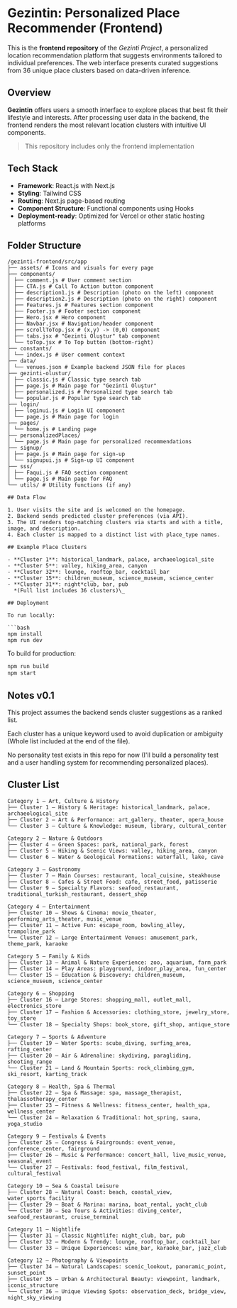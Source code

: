 # Gezintin: Personalized Place Recommender (Frontend)

This is the **frontend repository** of the _Gezinti Project_, a personalized location recommendation platform that suggests environments tailored to individual preferences. The web interface presents curated suggestions from 36 unique place clusters based on data-driven inference.

## Overview

**Gezintin** offers users a smooth interface to explore places that best fit their lifestyle and interests. After processing user data in the backend, the frontend renders the most relevant location clusters with intuitive UI components.

> This repository includes only the frontend implementation

## Tech Stack

- **Framework**: React.js with Next.js
- **Styling**: Tailwind CSS
- **Routing**: Next.js page-based routing
- **Component Structure**: Functional components using Hooks
- **Deployment-ready**: Optimized for Vercel or other static hosting platforms

## Folder Structure

````plaintext
/gezinti-frontend/src/app
├── assets/ # Icons and visuals for every page
├── components/
│ ├── comment.js # User comment section
│ ├── CTA.js # Call To Action button component
│ ├── description1.js # Description (photo on the left) component
│ ├── description2.js # Description (photo on the right) component
│ ├── Features.js # Features section component
│ ├── Footer.js # Footer section component
│ ├── Hero.jsx # Hero component
│ ├── Navbar.jsx # Navigation/header component
│ ├── scrollToTop.jsx # (x,y) -> (0,0) component
│ ├── tabs.jsx # "Gezinti Oluştur" tab component
│ └── toTop.jsx # To Top button (bottom-right)
├── constants/
│ └── index.js # User comment context
├── data/
│ └── venues.json # Example backend JSON file for places
├── gezinti-olustur/
│ ├── classic.js # Classic type search tab
│ ├── page.js # Main page for "Gezinti Oluştur"
│ ├── personalized.js # Personalized type search tab
│ └── popular.js # Popular type search tab
├── login/
│ ├── loginui.js # Login UI component
│ └── page.js # Main page for login
├── pages/
│ └── home.js # Landing page
├── personalizedPlaces/
│ └── page.js # Main page for personalized recommendations
├── signup/
│ ├── page.js # Main page for sign-up
│ └── signupui.js # Sign-up UI component
├── sss/
│ ├── Faqui.js # FAQ section component
│ └── page.js # Main page for FAQ
└── utils/ # Utility functions (if any)

## Data Flow

1. User visits the site and is welcomed on the homepage.
2. Backend sends predicted cluster preferences (via API).
3. The UI renders top-matching clusters via starts and with a title, image, and description.
4. Each cluster is mapped to a distinct list with place_type names.

## Example Place Clusters

- **Cluster 1**: historical_landmark, palace, archaeological_site
- **Cluster 5**: valley, hiking_area, canyon
- **Cluster 32**: lounge, rooftop_bar, cocktail_bar
- **Cluster 15**: children_museum, science_museum, science_center
- **Cluster 31**: night*club, bar, pub
  *(Full list includes 36 clusters)\_

## Deployment

To run locally:

```bash
npm install
npm run dev
````

To build for production:

```bash
npm run build
npm start
```

## Notes v0.1

This project assumes the backend sends cluster suggestions as a ranked list.

Each cluster has a unique keyword used to avoid duplication or ambiguity (Whole list included at the end of the file).

No personality test exists in this repo for now (I'll build a personality test and a user handling system for recommending personalized places).

## Cluster List

```plaintext
Category 1 – Art, Culture & History
├── Cluster 1 – History & Heritage: historical_landmark, palace, archaeological_site
├── Cluster 2 – Art & Performance: art_gallery, theater, opera_house
└── Cluster 3 – Culture & Knowledge: museum, library, cultural_center

Category 2 – Nature & Outdoors
├── Cluster 4 – Green Spaces: park, national_park, forest
├── Cluster 5 – Hiking & Scenic Views: valley, hiking_area, canyon
└── Cluster 6 – Water & Geological Formations: waterfall, lake, cave

Category 3 – Gastronomy
├── Cluster 7 – Main Courses: restaurant, local_cuisine, steakhouse
├── Cluster 8 – Cafes & Street Food: cafe, street_food, patisserie
└── Cluster 9 – Specialty Flavors: seafood_restaurant, traditional_turkish_restaurant, dessert_shop

Category 4 – Entertainment
├── Cluster 10 – Shows & Cinema: movie_theater, performing_arts_theater, music_venue
├── Cluster 11 – Active Fun: escape_room, bowling_alley, trampoline_park
└── Cluster 12 – Large Entertainment Venues: amusement_park, theme_park, karaoke

Category 5 – Family & Kids
├── Cluster 13 – Animal & Nature Experience: zoo, aquarium, farm_park
├── Cluster 14 – Play Areas: playground, indoor_play_area, fun_center
└── Cluster 15 – Education & Discovery: children_museum, science_museum, science_center

Category 6 – Shopping
├── Cluster 16 – Large Stores: shopping_mall, outlet_mall, electronics_store
├── Cluster 17 – Fashion & Accessories: clothing_store, jewelry_store, toy_store
└── Cluster 18 – Specialty Shops: book_store, gift_shop, antique_store

Category 7 – Sports & Adventure
├── Cluster 19 – Water Sports: scuba_diving, surfing_area, rafting_center
├── Cluster 20 – Air & Adrenaline: skydiving, paragliding, shooting_range
└── Cluster 21 – Land & Mountain Sports: rock_climbing_gym, ski_resort, karting_track

Category 8 – Health, Spa & Thermal
├── Cluster 22 – Spa & Massage: spa, massage_therapist, thalassotherapy_center
├── Cluster 23 – Fitness & Wellness: fitness_center, health_spa, wellness_center
└── Cluster 24 – Relaxation & Traditional: hot_spring, sauna, yoga_studio

Category 9 – Festivals & Events
├── Cluster 25 – Congress & Fairgrounds: event_venue, conference_center, fairground
├── Cluster 26 – Music & Performance: concert_hall, live_music_venue, seasonal_event
└── Cluster 27 – Festivals: food_festival, film_festival, cultural_festival

Category 10 – Sea & Coastal Leisure
├── Cluster 28 – Natural Coast: beach, coastal_view, water_sports_facility
├── Cluster 29 – Boat & Marina: marina, boat_rental, yacht_club
└── Cluster 30 – Sea Tours & Activities: diving_center, seafood_restaurant, cruise_terminal

Category 11 – Nightlife
├── Cluster 31 – Classic Nightlife: night_club, bar, pub
├── Cluster 32 – Modern & Trendy: lounge, rooftop_bar, cocktail_bar
└── Cluster 33 – Unique Experiences: wine_bar, karaoke_bar, jazz_club

Category 12 – Photography & Viewpoints
├── Cluster 34 – Natural Landscapes: scenic_lookout, panoramic_point, sunset_point
├── Cluster 35 – Urban & Architectural Beauty: viewpoint, landmark, iconic_structure
└── Cluster 36 – Unique Viewing Spots: observation_deck, bridge_view, night_sky_viewing
```
